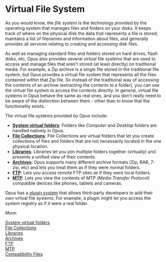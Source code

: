# Virtual File System

As you would know, the *file system* is the technology provided by the operating system that manages files and folders on your disks. It keeps track of where on the physical disk the data that represents a file is stored, maintains a list of filenames and information about files, and generally provides all services relating to creating and accessing disk files.

As well as managing standard files and folders stored on hard drives, flash disks, etc, Opus also provides several *virtual* file systems that are used to access and manage files that aren't stored (at least directly) on traditional media. For example, a Zip archive is a single file stored in the traditional file system, but Opus provides a virtual file system that represents all the files contained within that Zip file. So instead of the traditional way of accessing the contents of an archive (extracting the contents to a folder), you can use the virtual file system to access the contents directly. In general, virtual file systems in Opus behave the same as real ones, and you don't really need to be aware of the distinction between them - other than to know that the functionality exists.

The virtual file systems provided by Opus include:

- **[System virtual folders](/Manual/basic_concepts/virtual_file_system/system_virtual_folders.md)**: Folders like *Computer* and *Desktop* folders are handled natively in Opus.
- **[File Collections](/Manual/basic_concepts/virtual_file_system/file_collections/RAEDME.md)**: File Collections are virtual folders that let you create collections of files and folders that are not necessarily located in the one physical location.
- **[Libraries](/Manual/basic_concepts/virtual_file_system/libraries.md)**: Libraries let you join multiple folders together (virtually) and presents a unified view of their contents.
- **[Archives](/Manual/basic_concepts/virtual_file_system/archives.md)**: Opus supports many different archive formats (Zip, RAR, 7-zip, etc) and lets you treat them as if they were normal folders.
- **[FTP](/Manual/basic_concepts/virtual_file_system/ftp.md)**: Lets you access remote FTP sites as if they were local folders.
- **[MTP](/Manual/basic_concepts/virtual_file_system/mtp.md)**: Lets you view the contents of MTP (*Media Transfer Protocol*) compatible devices like phones, tablets and cameras.

Opus has a [plugin system](/Manual/preferences/preferences_categories/zip_and_other_archives/archive_and_vfs_plugins.md) that allows third-party developers to add their own virtual file systems. For example, a plugin might let you access the system registry as if it were a real folder.

More:

[System virtual folders](/Manual/basic_concepts/virtual_file_system/system_virtual_folders.md)  
[File Collections](/Manual/basic_concepts/virtual_file_system/file_collections/RAEDME.md)  
[Libraries](/Manual/basic_concepts/virtual_file_system/libraries.md)  
[Archives](/Manual/basic_concepts/virtual_file_system/archives.md)  
[FTP](/Manual/basic_concepts/virtual_file_system/ftp.md)  
[MTP](/Manual/basic_concepts/virtual_file_system/mtp.md)  
[Compatibility Files](/Manual/basic_concepts/virtual_file_system/compatibility_files.md)  
